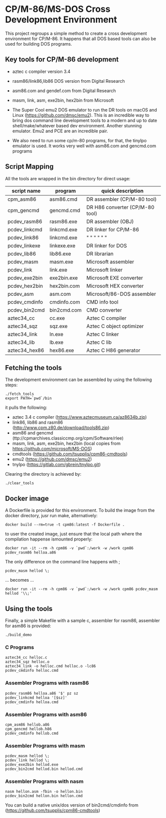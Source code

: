 # CP/M-86/MS-DOS Cross Development Environment

This project regroups a simple method to create a cross development environment for CP/M-86. It happens that all DOS based tools can also be used for building DOS programs.

## Key tools for CP/M-86 development
- aztec c compiler version 3.4
- rasm86/link86,lib86 DOS version from Digital Research 
- asm86.com  and gendef.com from Digital Research
- masm, link, asm, exe2bin, hex2bin from Microsoft

- The Super Cool emu2 DOS emulator to run the DR tools on macOS and Linux (https://github.com/dmsc/emu2). This is an incredible way to bring dos command line development tools to a modern and up to date shell/make/whatever based dev environment. Another stunning emulator. Emu2 and PCE are an incredible pair.
- We also need to run some cp/m-80 programs, for that, the tinylpo emulator is used. It works very well with asm86.com and gencmd.com programs

## Script Mapping

All the tools are wrapped in the bin directory for direct usage:

| script name   | program     | quick description                 |
|---------------|-------------|-----------------------------------|
| cpm_asm86     | asm86.cmd   | DR assembler (CP/M-80 tool)       | 
| cpm_gencmd    | gencmd.cmd  | DR H86 converter (CP/M-80 tool)   |
| pcdev_rasm86  | rasm86.exe  | DR assembler (OBJ)                |
| pcdev_linkcmd | linkcmd.exe | DR linker for CP/M-86             |
| pcdev_link86  | linkcmd.exe | "  "  "  "  "  "                  |
| pcdev_linkexe | linkexe.exe | DR linker for DOS                 |
| pcdev_lib86   | lib86.exe   | DR librarian                      |
| pcdev_masm    | masm.exe    | Microsoft assembler               |
| pcdev_link    | link.exe    | Microsoft linker                  |
| pcdev_exe2bin | exe2bin.exe | Microsoft EXE converter           |
| pcdev_hex2bin | hex2bin.com | Microsoft HEX converter           |
| pcdev_asm     | asm.com     | Microsoft/86-DOS assembler        |
| pcdev_cmdinfo | cmdinfo.com | CMD info tool                     |
| pcdev_bin2cmd | bin2cmd.com | CMD converter                     |
| aztec34_cc    | cc.exe      | Aztec C compiler                  |
| aztec34_sqz   | sqz.exe     | Aztec C object optimizer          |
| aztec34_link  | ln.exe      | Aztec C linker                    |
| aztec34_lib   | lb.exe      | Aztec C lib                       |
| aztec34_hex86 | hex86.exe   | Aztec C H86 generator             |

## Fetching the tools
The development environment can be assembled by using the following steps:
```
./fetch_tools
export PATH=`pwd`/bin
```
it pulls the following:
- aztec 3.4 c compiler  (https://www.aztecmuseum.ca/az8634b.zip)
- link86, lib86 and rasm86 (http://www.cpm.z80.de/download/tools86.zip)
- asm86 and gencmd (ttp://cpmarchives.classiccmp.org/cpm/Software/rlee)
- masm, link, asm, exe2bin, hex2bin (local copies from https://github.com/microsoft/MS-DOS)
- cmdtools (https://github.com/tsupplis/cpm86-cmdtools)
- emu2 (https://github.com/dmsc/emu2)
- tnylpo (https://gitlab.com/gbrein/tnylpo.git)

Clearing the directory is achieved by:
```
./clear_tools
```

## Docker image

A Dockerfile is provided for this environment. To build the image from the docker directory, jusr run make, alternatively:
```
docker build --rm=true -t cpm86:latest -f Dockerfile .
```

to user the created image, just ensure that the local path where the compilation happense ismounted properly:

```
docker run -it --rm -h cpm86 -v `pwd`:/work -w /work cpm86 pcdev_rasm86 helloa.a86
```
The only difference on the command line happens with \;
```
pcdev_masm hellod \; 
```
... becomes ...
```
docker run -it --rm -h cpm86 -v `pwd`:/work -w /work cpm86 pcdev_masm hellod '\\;' 
```

## Using the tools

Finally, a simple Makefile with a sample c, assembler for rasm86, assembler for asm86 is provided:
```
./build_demo
```

### C Programs

```
aztec34_cc helloc.c
aztec34_sqz helloc.o
aztec34_link -o helloc.cmd helloc.o -lc86
pcdev_cmdinfo helloc.cmd
```

### Assembler Programs with rasm86
```
pcdev_rasm86 helloa.a86 '$' pz sz
pcdev_linkcmd helloa '[$sz]'
pcdev_cmdinfo helloa.cmd
```

### Assembler Programs with asm86
```
cpm_asm86 hellob.a86
cpm_gencmd hellob.h86
pcdev_cmdinfo hellob.cmd
```

### Assembler Programs with masm 
```
pcdev_masm hellod \;
pcdev_link hellod \;
pcdev_exe2bin hellod.exe
pcdev_bin2cmd hellod.bin hellod.cmd
```

### Assembler Programs with nasm
```
nasm hellon.asm -fbin -o hellon.bin 
pcdev_bin2cmd hellon.bin hellon.cmd
```
You can build a native unix/dos version of bin2cmd/cmdinfo from (https://github.com/tsupplis/cpm86-cmdtools)

